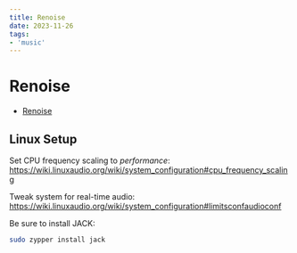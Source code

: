 ```yaml
---
title: Renoise
date: 2023-11-26
tags:
- 'music'
---
```


# Renoise

* [Renoise](https://www.renoise.com/)

## Linux Setup

Set CPU frequency scaling to _performance_: https://wiki.linuxaudio.org/wiki/system_configuration#cpu_frequency_scaling

Tweak system for real-time audio: https://wiki.linuxaudio.org/wiki/system_configuration#limitsconfaudioconf

Be sure to install JACK:

```bash
sudo zypper install jack
```